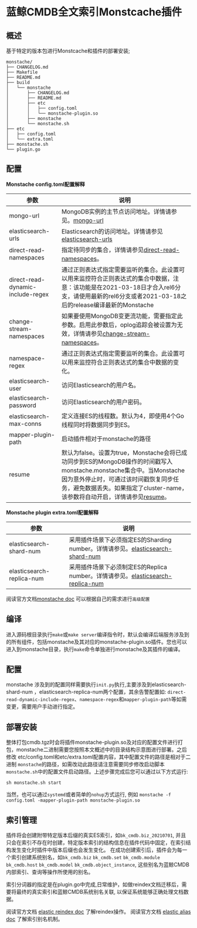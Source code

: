 蓝鲸CMDB全文索引Monstcache插件
==============================

## 概述

基于特定的版本包进行Monstcache和插件的部署安装;

```shell
monstache/
├── CHANGELOG.md
├── Makefile
├── README.md
├── build
│   └── monstache
│       ├── CHANGELOG.md
│       ├── README.md
│       ├── etc
│       │   ├── config.toml
│       │   └── monstache-plugin.so
│       ├── monstache
│       └── monstache.sh
├── etc
│   ├── config.toml
│   └── extra.toml
├── monstache.sh
└── plugin.go
```

## 配置

**Monstache config.toml配置解释**

| 参数                              | 说明                                                                                                                                                                                                                                                                                               |
| --------------------------------- | -------------------------------------------------------------------------------------------------------------------------------------------------------------------------------------------------------------------------------------------------------------------------------------------------- |
| mongo-url                         | MongoDB实例的主节点访问地址。详情请参见。[mongo-url](https://rwynn.github.io/monstache-site/config/#mongo-url)                                                                                                                                                                                     |
| elasticsearch-urls                | Elasticsearch的访问地址。详情请参见 [elasticsearch-urls](https://rwynn.github.io/monstache-site/config/#elasticsearch-urls)                                                                                                                                                                        |
| direct-read-namespaces            | 指定待同步的集合，详情请参见[direct-read-namespaces](https://rwynn.github.io/monstache-site/config/#direct-read-namespaces)。                                                                                                                                                                      |
| direct-read-dynamic-include-regex | 通过正则表达式指定需要监听的集合。此设置可以用来监控符合正则表达式的集合中数据，注意：该功能是在2021-03-18日才合入rel6分支，请使用最新的rel6分支或者2021-03-18之后的release编译最新的Monstache                                                                                                                       |
| change-stream-namespaces          | 如果要使用MongoDB变更流功能，需要指定此参数。启用此参数后，oplog追踪会被设置为无效，详情请参见[change-stream-namespaces](https://rwynn.github.io/monstache-site/config/#change-stream-namespaces)。                                                                                                         |
| namespace-regex                   | 通过正则表达式指定需要监听的集合。此设置可以用来监控符合正则表达式的集合中数据的变化。                                                                                                                                                                                                                       |
| elasticsearch-user                | 访问Elasticsearch的用户名。                                                                                                                                                                                                                                                                        |
| elasticsearch-password            | 访问Elasticsearch的用户密码。                                                                                                                                                                                                                                                                      |
| elasticsearch-max-conns           | 定义连接ES的线程数。默认为4，即使用4个Go线程同时将数据同步到ES。                                                                                                                                                                                                                                         |
| mapper-plugin-path                | 启动插件相对于monstache的路径                                                                                                                                                                                                                                                                        |
| resume                            | 默认为false。设置为true，Monstache会将已成功同步到ES的MongoDB操作的时间戳写入monstache.monstache集合中。当Monstache因为意外停止时，可通过该时间戳恢复同步任务，避免数据丢失。如果指定了cluster-name，该参数将自动开启，详情请参见[resume](https://rwynn.github.io/monstache-site/config/#resume)。                      |


**Monstache plugin extra.toml配置解释**

| 参数                              | 说明                                                                                                                                                                                                                                                                                               |
| --------------------------------- | -------------------------------------------------------------------------------------------------------------------------------------------------------------------------------------------------------------------------------------------------------------------------------------------------- |
| elasticsearch-shard-num           | 采用插件场景下必须指定ES的Sharding number。详情请参见。[elasticsearch-shard-num](https://www.elastic.co/guide/en/elasticsearch/reference/current/index-modules.html)                                                                                                                                   |
| elasticsearch-replica-num         | 采用插件场景下必须制定ES的Replica number。详情请参见。[elasticsearch-replica-num](https://www.elastic.co/guide/en/elasticsearch/reference/current/index-modules.html)                                                                                                                                     |

阅读官方文档[monstache doc](https://rwynn.github.io/monstache-site/config/) 可以根据自己的需求进行`高级配置`
## 编译

进入源码根目录执行`make`或`make server`编译指令时，默认会编译后端服务涉及到的所有组件，包括monstache及其对应的monstache-plugin.so插件。您也可以进入到monstache目录，执行`make`命令单独进行monstache及其插件的编译。
## 配置

monstache 涉及到的配置同样需要执行`init.py`执行,主要涉及到elasticsearch-shard-num ，elasticsearch-replica-num两个配置，其余告警配置如: `direct-read-dynamic-include-regex`、`namespace-regex`和`mapper-plugin-path`等如需变更，需要用户手动进行指定。
## 部署安装

整体打包cmdb.tgz时会将插件monstache-plugin.so及对应的配置文件进行打包，monstache二进制需要您按照本文概述中的目录结构示意图进行部署。之后修改 etc/config.toml和etc/extra.toml配置内容，其中配置文件的路径是相对于二进制 `monstache`的路径，如需改动此路径请注意需要同步修改启动脚本`monstache.sh`中的配置文件启动路径。上述步骤完成后您可以通过以下方式运行:

```shell
sh monstache.sh start
```

当然，也可以通过`systemd`或者简单的`nohup`方式运行, 例如 `monstache -f config.toml -mapper-plugin-path monstache-plugin.so`

## 索引管理

插件将会创建附带特定版本后缀的真实ES索引，如`bk_cmdb.biz_20210701`, 并且只会在索引不存在时创建，特定版本索引的结构信息在插件代码中固定，在索引结构发生变化时插件中版本后缀也会发生变化。
在成功创建索引后，插件会为每一个索引创建系统别名，如`bk_cmdb.biz` `bk_cmdb.set` `bk_cmdb.module` `bk_cmdb.host` `bk_cmdb.model` `bk_cmdb.object_instance`, 这些别名为蓝鲸CMDB内部索引、查询等操作所使用的别名。

索引分词器的指定是在plugin.go中完成,日常维护，如做reindex文档迁移后，需要将最终的真实索引和蓝鲸CMDB系统别名关联, 以保证系统能够正确处理文档数据。

阅读官方文档 [elastic reindex doc](https://www.elastic.co/guide/en/elasticsearch/reference/current/docs-reindex.html) 了解reindex操作。
阅读官方文档 [elastic alias doc](https://www.elastic.co/guide/en/elasticsearch/reference/current/indices-aliases.html) 了解索引别名机制。
